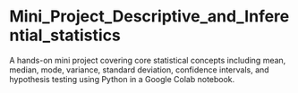 # Mini_Project_Descriptive_and_Inferential_statistics
A hands-on mini project covering core statistical concepts including mean, median, mode, variance, standard deviation, confidence intervals, and hypothesis testing using Python in a Google Colab notebook.
